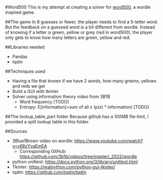 #Word500
This is my attempt at creating a solver for [word500](https://www.word500.com/#), a wordle inspired game.

##The game
In 8 guesses or fewer, the player needs to find a 5-letter word. 
But the feedback on a guessed word is a bit different from wordle. 
Instead of knowing if a letter is green, yellow or grey (red in word500), 
the player only gets to know how many letters are green, yellow and red.

##Libraries needed
* Pandas
* tqdm

##Techniques used
* Having a file that known if we have 2 words, how many greens, yellows and reds we get
* Build a GUI with tkinter
* Solver using information theory video from 3B1B
  * Word frequency [TODO]
  * Entropy: E[information]=sum of all x (p(x) * information) [TODO]

##The lookup_table_part folder
Because github has a 100MB file limit, I provided a split lookup table in this folder.

##Sources
* 3Blue1Brown video on wordle: https://www.youtube.com/watch?v=v68zYyaEmEA
    * Corresponding GitHub: https://github.com/3b1b/videos/tree/master/_2022/wordle
* python unittest: https://docs.python.org/3/library/unittest.html
* Tkinter: https://realpython.com/python-gui-tkinter/
* tqdm: https://github.com/tqdm/tqdm